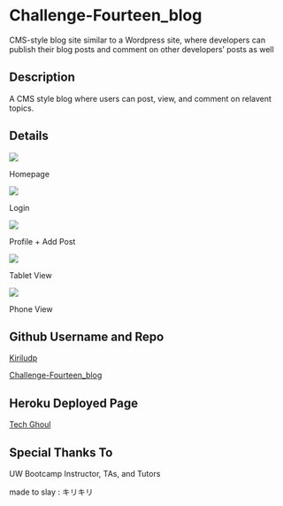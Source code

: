 # Challenge-Fourteen_blog
CMS-style blog site similar to a Wordpress site, where developers can publish their blog posts and comment on other developers’ posts as well


## Description 

A CMS style blog where users can post, view, and comment on relavent topics.

## Details

<image src='assets\imgs\homepage.PNG'>

Homepage

<image src= 'assets\imgs\loginpage.PNG'>

Login

<image src = 'assets\imgs\profile.PNG'>

Profile + Add Post

<image src ='assets\imgs\tablet.PNG'>

Tablet View

<image src = 'assets\imgs\phone.PNG'>

Phone View

## Github Username and Repo

[Kiriludp](https://github.com/kiriludp)

[Challenge-Fourteen_blog](https://github.com/kiriludp/Challenge-Fourteen_blog)

## Heroku Deployed Page

[Tech Ghoul](https://tech-ghoul-blog.herokuapp.com/)


## Special Thanks To

UW Bootcamp Instructor, TAs, and Tutors 

made to slay : キリキリ

